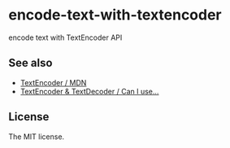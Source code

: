 # encode-text-with-textencoder

encode text with TextEncoder API

## See also

- [TextEncoder / MDN](https://developer.mozilla.org/ja/docs/Web/API/TextEncoder)
- [TextEncoder & TextDecoder / Can I use...](http://caniuse.com/#feat=textencoder)

## License

The MIT license.
